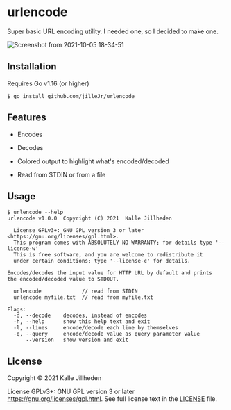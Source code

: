 # urlencode

Super basic URL encoding utility. I needed one, so I decided to make one.

![Screenshot from 2021-10-05 18-34-51](https://user-images.githubusercontent.com/2477952/136065171-c4c693f4-38de-4b3b-b628-f066b4a96769.png)

## Installation

Requires Go v1.16 (or higher)

```console
$ go install github.com/jilleJr/urlencode
```

## Features

- Encodes

- Decodes

- Colored output to highlight what's encoded/decoded

- Read from STDIN or from a file

## Usage

```console
$ urlencode --help
urlencode v1.0.0  Copyright (C) 2021  Kalle Jillheden

  License GPLv3+: GNU GPL version 3 or later <https://gnu.org/licenses/gpl.html>.
  This program comes with ABSOLUTELY NO WARRANTY; for details type '--license-w'
  This is free software, and you are welcome to redistribute it
  under certain conditions; type '--license-c' for details.

Encodes/decodes the input value for HTTP URL by default and prints
the encoded/decoded value to STDOUT.

  urlencode             // read from STDIN
  urlencode myfile.txt  // read from myfile.txt

Flags:
  -d, --decode    decodes, instead of encodes
  -h, --help      show this help text and exit
  -l, --lines     encode/decode each line by themselves
  -q, --query     encode/decode value as query parameter value
      --version   show version and exit
```

## License

Copyright &copy; 2021 Kalle Jillheden

License GPLv3+: GNU GPL version 3 or later <https://gnu.org/licenses/gpl.html>.
See full license text in the [LICENSE](./LICENSE) file.
